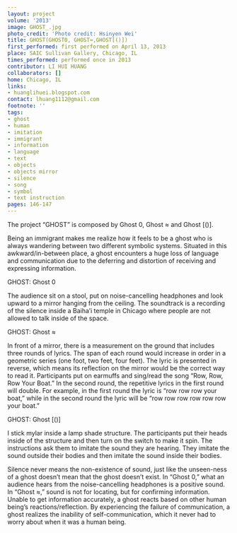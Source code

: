 ```yaml
---
layout: project
volume: '2013'
image: GHOST_.jpg
photo_credit: 'Photo credit: Hsinyen Wei'
title: GHOST(GHOST0, GHOST≈,GHOST[()])
first_performed: first performed on April 13, 2013
place: SAIC Sullivan Gallery, Chicago, IL
times_performed: performed once in 2013
contributor: LI HUI HUANG
collaborators: []
home: Chicago, IL
links:
- huanglihuei.blogspot.com
contact: lhuang1112@gmail.com
footnote: ''
tags:
- ghost
- human
- imitation
- immigrant
- information
- language
- text
- objects
- objects mirror
- silence
- song
- symbol
- text instruction
pages: 146-147
---
```


The project “GHOST” is composed by Ghost 0, Ghost ≈ and Ghost [()].

Being an immigrant makes me realize how it feels to be a ghost who is always wandering between two different symbolic systems. Situated in this awkward/in-between place, a ghost encounters a huge loss of language and communication due to the deferring and distortion of receiving and expressing information.

GHOST: Ghost 0

The audience sit on a stool, put on noise-cancelling headphones and look upward to a mirror hanging from the ceiling. The soundtrack is a recording of the silence inside a Baiha’i temple in Chicago where people are not allowed to talk inside of the space.

GHOST: Ghost ≈

In front of a mirror, there is a measurement on the ground that includes three rounds of lyrics. The span of each round would increase in order in a geometric series (one foot, two feet, four feet). The lyric is presented in reverse, which means its reflection on the mirror would be the correct way to read it. Participants put on earmuffs and sing/read the song “Row, Row, Row Your Boat.” In the second round, the repetitive lyrics in the first round will double. For example, in the first round the lyric is “row row row your boat,” while in the second round the lyric will be “row row row row row row your boat.”

GHOST: Ghost [()]

I stick mylar inside a lamp shade structure. The participants put their heads inside of the structure and then turn on the switch to make it spin. The instructions ask them to imitate the sound they are hearing. They imitate the sound outside their bodies and then imitate the sound inside their bodies.

Silence never means the non-existence of sound, just like the unseen-ness of a ghost doesn’t mean that the ghost doesn’t exist. In “Ghost 0,” what an audience hears from the noise-cancelling headphones is a positive sound. In “Ghost ≈,” sound is not for locating, but for confirming information. Unable to get information accurately, a ghost reacts based on other human being’s reactions/reflection. By experiencing the failure of communication, a ghost realizes the inability of self-communication, which it never had to worry about when it was a human being.
